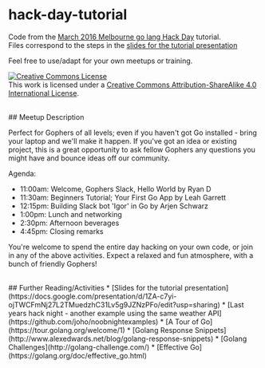 # hack-day-tutorial
Code from the [March 2016 Melbourne go lang Hack Day](http://www.meetup.com/golang-mel/events/229245373/) tutorial.<br />
Files correspond to the steps in the [slides for the tutorial presentation](https://docs.google.com/presentation/d/1ZA-c7yi-ojTWCFmNj27L2TMuedzhC31Lv5g9JZNzPFo/edit?usp=sharing)
<br />

Feel free to use/adapt for your own meetups or training.

<a rel="license" href="http://creativecommons.org/licenses/by-sa/4.0/"><img alt="Creative Commons License" style="border-width:0" src="https://i.creativecommons.org/l/by-sa/4.0/88x31.png" /></a><br />This work is licensed under a <a rel="license" href="http://creativecommons.org/licenses/by-sa/4.0/">Creative Commons Attribution-ShareAlike 4.0 International License</a>.

<br />
## Meetup Description

Perfect for Gophers of all levels; even if you haven't got Go installed - bring your laptop and we'll make it happen. If you've got an idea or existing project, this is a great opportunity to ask fellow Gophers any questions you might have and bounce ideas off our community.

Agenda:

* 11:00am: Welcome, Gophers Slack, Hello World by Ryan D
* 11:30am: Beginners Tutorial; Your First Go App by Leah Garrett
* 12:15pm: Building Slack bot 'Igor' in Go by Arjen Schwarz
* 1:00pm: Lunch and networking
* 2:30pm: Afternoon beverages
* 4:45pm: Closing remarks

You're welcome to spend the entire day hacking on your own code, or join in any of the above activities. Expect a relaxed and fun atmosphere, with a bunch of friendly Gophers!

<br />
## Further Reading/Activities
* [Slides for the tutorial presentation](https://docs.google.com/presentation/d/1ZA-c7yi-ojTWCFmNj27L2TMuedzhC31Lv5g9JZNzPFo/edit?usp=sharing)
* [Last years hack night - another example using the same weather API] (https://github.com/joho/noobnightexamples)
* [A Tour of Go](https://tour.golang.org/welcome/1)
* [Golang Response Snippets](http://www.alexedwards.net/blog/golang-response-snippets)
* [Golang Challenges](http://golang-challenge.com/)
* [Effective Go](https://golang.org/doc/effective_go.html)
